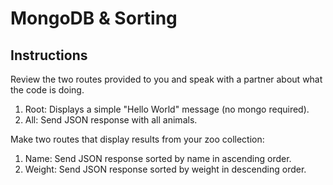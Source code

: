 # MongoDB & Sorting

## Instructions

Review the two routes provided to you and speak with a partner about what the code is doing.

1. Root: Displays a simple "Hello World" message (no mongo required).
2. All: Send JSON response with all animals.

Make two routes that display results from your zoo collection:

1. Name: Send JSON response sorted by name in ascending order.
2. Weight: Send JSON response sorted by weight in descending order.
